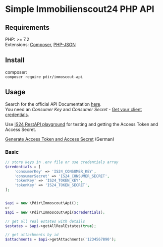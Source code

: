 # Simple Immobilienscout24 PHP API

## Requirements

PHP: >= 7.2  
Extensions: [Composer](https://getcomposer.org/), [PHP-JSON](https://www.php.net/manual/en/book.json.php)

## Install

composer:  
`composer require pdir/immoscout-api`

## Usage

Search for the official API Documentation [here](https://api.immobilienscout24.de/api-docs/get-started/introduction/).  
You need an *Consumer Key* and *Consumer Secret* - [Get your client credentials](https://api.immobilienscout24.de/api-docs/get-started/get-your-client-credentials/).

Use [IS24 RestAPI playground](https://playground.immobilienscout24.de/rest/playground) for testing and getting the Access Token and Access Secret.

[Generate Access Token and Access Secret](https://pdir.de/docs/de/customer/immobileinscout24-api/) (German)

### Basic
```php
// store keys in .env file or use credentials array
$credentials = [
    'consumerKey' => 'IS24_CONSUMER_KEY',
    'consumerSecret' => 'IS24_CONSUMER_SECRET',
    'tokenKey' => 'IS24_TOKEN_KEY',
    'tokenKey' => 'IS24_TOKEN_SECRET',    
];


$api = new \Pdir\Immoscout\Api();
or
$api = new \Pdir\Immoscout\Api($credentials);

// get all real estates with details
$estates = $api->getAllRealEstates(true);

// get attachments by id
$attachments = $api->getAttachments('1234567890');
```